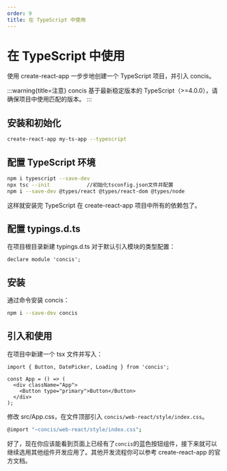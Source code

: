 ```yaml
---
order: 9
title: 在 TypeScript 中使用
---
```


# 在 TypeScript 中使用

使用 create-react-app 一步步地创建一个 TypeScript 项目，并引入 concis。

:::warning{title=注意}
concis 基于最新稳定版本的 TypeScript（>=4.0.0），请确保项目中使用匹配的版本。
:::

## 安装和初始化

```bash
create-react-app my-ts-app --typescript
```

## 配置 TypeScript 环境

```bash
npm i typescript --save-dev
npx tsc --init            //初始化tsconfig.json文件并配置
npm i --save-dev @types/react @types/react-dom @types/node
```

这样就安装完 TypeScript 在 create-react-app 项目中所有的依赖包了。

## 配置 typings.d.ts

在项目根目录新建 typings.d.ts 对于默认引入模块的类型配置：

```tsx pure
declare module 'concis';
```

## 安装

通过命令安装 concis：

```bash
npm i --save-dev concis
```

## 引入和使用

在项目中新建一个 tsx 文件并写入：

```tsx pure
import { Button, DatePicker, Loading } from 'concis';

const App = () => (
  <div className="App">
    <Button type="primary">Button</Button>
  </div>
);
```

修改 src/App.css，在文件顶部引入 `concis/web-react/style/index.css`。

```bash
@import "~concis/web-react/style/index.css";
```

好了，现在你应该能看到页面上已经有了`concis`的蓝色按钮组件，接下来就可以继续选用其他组件开发应用了。其他开发流程你可以参考 create-react-app 的官方文档。
